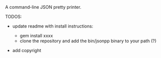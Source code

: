 A command-line JSON pretty printer.

TODOS:

- update readme with install instructions:
	- gem install xxxx
	- clone the repository and add the bin/jsonpp binary to your path (?)

- add copyright


